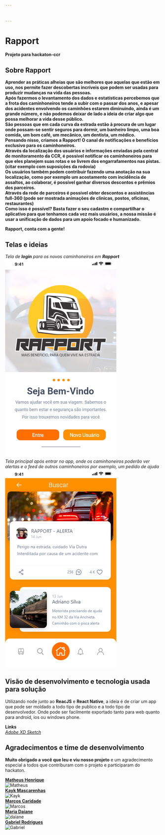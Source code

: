 ```yaml
---


---
```


<h1 id="rapport">Rapport</h1>
<p><strong>Projeto para hackaton-ccr</strong></p>
<h2 id="sobre-rapport">Sobre Rapport</h2>
<p><strong>Aprender as práticas alheias que são melhores que aquelas que estão em uso, nos permite fazer descobertas incríveis que podem ser usadas para produzir mudanças na vida das pessoas.<br>
Após fazermos o levantamento dos dados e estatísticas percebemos que a frota dos caminhoneiros tende a subir com o passar dos anos, e apesar dos acidentes envolvendo os caminhões estarem diminuindo, ainda é um grande número, e não podemos deixar de lado a ideia de criar algo que possa melhorar a vida desse público.</strong><br>
<strong>São pessoas que em cada curva da estrada estão à procura de um lugar onde possam-se sentir seguros para dormir, um banheiro limpo, uma boa comida, um bom café, um mecânico, um dentista, um médico.<br>
Pensando nisso, criamos a Rapport! O canal de notificações e benefícios exclusivo para os caminhoneiros.<br>
Através da localização dos usuários e informações enviadas pela central de monitoramento da CCR, é possível notificar os caminhoneiros para que eles planejem suas rotas e se livrem dos engarrafamentos nas pistas. (citar exemplo com suposições da rodovia)</strong><br>
<strong>Os usuários também podem contribuir fazendo uma anotação na sua localização, como por exemplo um acostamento com incidência de assaltos, ao colaborar, é possível ganhar diversos descontos e prêmios dos parceiros.</strong><br>
<strong>Através da rede de parceiros é possível obter descontos e assistências full-360 (pode ser mostrada animações de clinicas, postos, oficinas, restaurantes)</strong><br>
<strong>Como isso é possível? Basta fazer o seu cadastro e compartilhar o aplicativo para que tenhamos cada vez mais usuários, a nossa missão é usar a unificação de dados para um apoio focado e humanizado.</strong></p>
<p><strong>Rapport, conta com a gente!</strong></p>
<h2 id="telas-e-ideias">Telas e ideias</h2>
<p><em>Tela de <strong>login</strong> para os novos caminhoneiros em <strong>Rapport</strong></em><br>
<img src="https://raw.githubusercontent.com/KsmKayk/Hackaton-CCR/master/adobe-xd-sketch/Tela%20Login.png" alt="Tela Inicial"><br>
<em>Tela principal após entrar no app, onde os caminhoneiros poderão ver alertas e o feed de outros caminhoneiros por exemplo, um pedido de ajuda</em><br>
<img src="https://raw.githubusercontent.com/KsmKayk/Hackaton-CCR/master/adobe-xd-sketch/Buscas.png" alt="busca"></p>
<h2 id="visão-de-desenvolvimento-e-tecnologia-usada-para-solução">Visão de desenvolvimento e tecnologia usada para solução</h2>
<p>Utilizando node junto ao <strong>ReacJS</strong> e <strong>React Native</strong>, a ideia é de criar um app que pode ser moldado a todo tipo de publico e a todo tipo de desenvolvedor. Onde pode ser facilmente exportado tanto para web quanto para android, ios ou windows phone.</p>
<p><strong>Links</strong><br>
<em><a href="https://xd.adobe.com/view/1398a7c0-1e5c-4dc3-6228-cae2a50701d1-65a9/">Adobe XD Sketch</a></em></p>
<h2 id="agradecimentos-e-time-de-desenvolvimento">Agradecimentos e time de desenvolvimento</h2>
<p><strong>Muito obrigado a você que leu e viu nosso projeto</strong> e um agradecimento especial a todos que contriburam com o projeto e participaram do  hackaton.</p>
<p><strong><a href="https://github.com/Matheusdisk">Matheus Henrique</a></strong><br>
<img src="https://avatars2.githubusercontent.com/u/48683934?s=400&amp;u=ead265a918ce627ed34aec9f8ec0e126602202c7&amp;v=4" alt="Matheus" width=300 heigth=300><br>
<strong><a href="https://github.com/KsmKayk">Kayk Mascarenhas</a></strong><br>
<img src="https://avatars0.githubusercontent.com/u/15720772?s=460&amp;u=fa8ce67ba13dba106879ba7dbb2479c80aa53fcf&amp;v=4" alt="Kayk" width=300 heigth=300><br>
<strong><a href="https://github.com/marcoskgithub">Marcos Caridade</a></strong><br>
<img src="https://avatars0.githubusercontent.com/u/54421904?s=400&amp;u=3b9ac6828d2456b4c530579eb11059b63bf7f1fa&amp;v=4" alt="Marcos" width=300 heigth=300><br>
<strong><a href="https://www.linkedin.com/in/maria-daiane/">Maria Daiane</a></strong><br>
<img src="https://media.discordapp.net/attachments/721408783297019979/721879797793423380/0.jpg?width=300&amp;height=300" alt="daiane" width=300 heigth=300><br>
<strong><a href="https://github.com/gabrielrzan">Gabriel Rodrigues</a></strong><br>
<img src="https://avatars2.githubusercontent.com/u/62561595?s=400&amp;v=4" alt="Gabriel" width=300 heigth=300></p>

